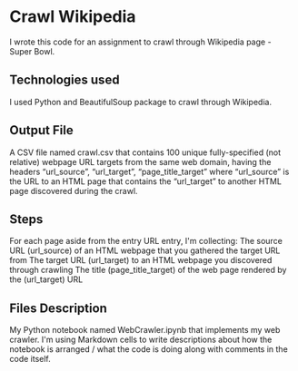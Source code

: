 # Crawl Wikipedia
I wrote this code for an assignment to crawl through Wikipedia page - Super Bowl.

## Technologies used
I used Python and BeautifulSoup package to crawl through Wikipedia.

## Output File
A CSV file named crawl.csv that contains 100 unique fully-specified (not relative) webpage URL targets from the same web domain, having the headers “url_source”, “url_target”, “page_title_target” where “url_source” is the URL to an HTML page that contains the “url_target” to another HTML page discovered during the crawl.

## Steps
For each page aside from the entry URL entry, I'm collecting:
The source URL (url_source) of an HTML webpage that you gathered the target URL from
The target URL (url_target) to an HTML webpage you discovered through crawling
The title  (page_title_target) of the web page rendered by the (url_target) URL


## Files Description
My Python notebook named WebCrawler.ipynb that implements my web crawler. I'm using Markdown cells to write descriptions about how the notebook is arranged / what the code is doing along with comments in the code itself. 
